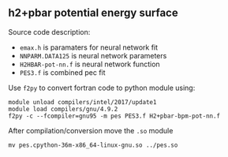 h2+pbar potential energy surface
--------------------------------

Source code description:

* ```emax.h``` is paramaters for neural network fit
* ```NNPARM.DATA125``` is neural network parameters
* ```H2HBAR-pot-nn.f``` is neural network function
* ```PES3.f``` is combined pec fit

Use ```f2py``` to convert fortran code to python module using:

    module unload compilers/intel/2017/update1
    module load compilers/gnu/4.9.2
    f2py -c --fcompiler=gnu95 -m pes PES3.f H2+pbar-bpm-pot-nn.f

After compilation/conversion move the ```.so``` module

    mv pes.cpython-36m-x86_64-linux-gnu.so ../pes.so
